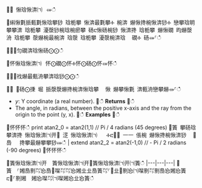 ਍⌀ 愀琀愀渀㈀⠀⤀ഀഀ
਍䌀愀氀挀甀氀愀琀攀猀 琀栀攀 愀渀最氀攀Ⰰ 椀渀 爀愀搀椀愀渀猀Ⰰ 戀攀琀眀攀攀渀 琀栀攀 瀀漀猀椀琀椀瘀攀 砀ⴀ愀砀椀猀 愀渀搀 琀栀攀 爀愀礀 昀爀漀洀 琀栀攀 漀爀椀最椀渀 琀漀 琀栀攀 瀀漀椀渀琀 ⠀礀Ⰰ 砀⤀⸀ഀഀ
਍⨀⨀匀礀渀琀愀砀⨀⨀ഀഀ
਍怀愀琀愀渀㈀⠀怀⨀礀⨀怀Ⰰ怀⨀砀⨀怀⤀怀ഀഀ
਍⨀⨀䄀爀最甀洀攀渀琀猀⨀⨀ഀഀ
਍⨀ ⨀砀⨀㨀 堀 挀漀漀爀搀椀渀愀琀攀 ⠀愀 爀攀愀氀 渀甀洀戀攀爀⤀⸀ഀഀ
* *y*: Y coordinate (a real number).਍ഀഀ
**Returns**਍ഀഀ
* The angle, in radians, between the positive x-axis and the ray from the origin to the point (y, x).਍ഀഀ
**Examples**਍ഀഀ
<!-- csl -->਍怀怀怀ഀഀ
print atan2_0 = atan2(1,1) // Pi / 4 radians (45 degrees)਍簀 攀砀琀攀渀搀 愀琀愀渀㈀开㄀ 㴀 愀琀愀渀㈀⠀　Ⰰⴀ㄀⤀ ⼀⼀ 倀椀 爀愀搀椀愀渀猀 ⠀㄀㠀　 搀攀最爀攀攀猀⤀ഀഀ
| extend atan2_2 = atan2(-1,0) // - Pi / 2 radians (-90 degrees)਍怀怀怀ഀഀ
਍簀愀琀愀渀㈀开　簀愀琀愀渀㈀开㄀簀愀琀愀渀㈀开㈀簀ഀഀ
|---|---|---|਍簀　⸀㜀㠀㔀㌀㤀㠀㄀㘀㌀㌀㤀㜀㐀㐀㠀簀㌀⸀㄀㐀㄀㔀㤀㈀㘀㔀㌀㔀㠀㤀㜀㤀簀ⴀ㄀⸀㔀㜀　㜀㤀㘀㌀㈀㘀㜀㤀㐀㤀簀ഀഀ
